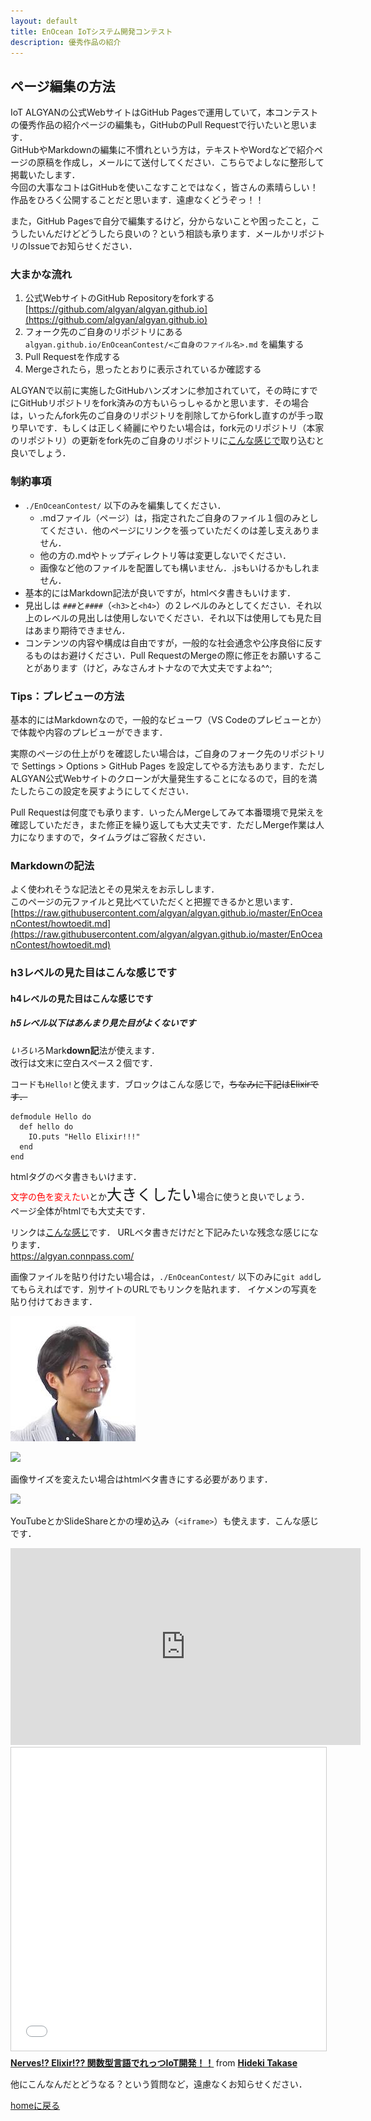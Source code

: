 ```yaml
---
layout: default
title: EnOcean IoTシステム開発コンテスト
description: 優秀作品の紹介
---
```


## ページ編集の方法

IoT ALGYANの公式WebサイトはGitHub Pagesで運用していて，本コンテストの優秀作品の紹介ページの編集も，GitHubのPull Requestで行いたいと思います．  
GitHubやMarkdownの編集に不慣れという方は，テキストやWordなどで紹介ページの原稿を作成し，メールにて送付してください．こちらでよしなに整形して掲載いたします．  
今回の大事なコトはGitHubを使いこなすことではなく，皆さんの素晴らしい！作品をひろく公開することだと思います．遠慮なくどうぞっ！！

また，GitHub Pagesで自分で編集するけど，分からないことや困ったこと，こうしたいんだけどどうしたら良いの？という相談も承ります．メールかリポジトリのIssueでお知らせください．

### 大まかな流れ

1. 公式WebサイトのGitHub Repositoryをforkする<br>[https://github.com/algyan/algyan.github.io](https://github.com/algyan/algyan.github.io)
1. フォーク先のご自身のリポジトリにある `algyan.github.io/EnOceanContest/<ご自身のファイル名>.md` を編集する
1. Pull Requestを作成する
1. Mergeされたら，思ったとおりに表示されているか確認する

ALGYANで以前に実施したGitHubハンズオンに参加されていて，その時にすでにGitHubリポジトリをfork済みの方もいらっしゃるかと思います．その場合は，いったんfork先のご自身のリポジトリを削除してからforkし直すのが手っ取り早いです．もしくは正しく綺麗にやりたい場合は，fork元のリポジトリ（本家のリポジトリ）の更新をfork先のご自身のリポジトリに[こんな感じで](https://qiita.com/taoki11111/items/6582dafeb971f66d1f79)取り込むと良いでしょう．

### 制約事項

- `./EnOceanContest/` 以下のみを編集してください．
  - .mdファイル（ページ）は，指定されたご自身のファイル１個のみとしてください．他のページにリンクを張っていただくのは差し支えありません．
  - 他の方の.mdやトップディレクトリ等は変更しないでください．
  - 画像など他のファイルを配置しても構いません．.jsもいけるかもしれません．
- 基本的にはMarkdown記法が良いですが，htmlベタ書きもいけます．
- 見出しは `###`と`####`（`<h3>`と`<h4>`）の２レベルのみとしてください．それ以上のレベルの見出しは使用しないでください．それ以下は使用しても見た目はあまり期待できません．
- コンテンツの内容や構成は自由ですが，一般的な社会通念や公序良俗に反するものはお避けください．Pull RequestのMergeの際に修正をお願いすることがあります（けど，みなさんオトナなので大丈夫ですよね^^;

### Tips：プレビューの方法

基本的にはMarkdownなので，一般的なビューワ（VS Codeのプレビューとか）で体裁や内容のプレビューができます．

実際のページの仕上がりを確認したい場合は，ご自身のフォーク先のリポジトリで Settings > Options > GitHub Pages を設定してやる方法もあります．ただしALGYAN公式Webサイトのクローンが大量発生することになるので，目的を満たしたらこの設定を戻すようにしてください．

Pull Requestは何度でも承ります．いったんMergeしてみて本番環境で見栄えを確認していただき，また修正を繰り返しても大丈夫です．ただしMerge作業は人力になりますので，タイムラグはご容赦ください．

### Markdownの記法

よく使われそうな記法とその見栄えをお示しします．  
このページの元ファイルと見比べていただくと把握できるかと思います．  
[https://raw.githubusercontent.com/algyan/algyan.github.io/master/EnOceanContest/howtoedit.md](https://raw.githubusercontent.com/algyan/algyan.github.io/master/EnOceanContest/howtoedit.md)

### h3レベルの見た目はこんな感じです

#### h4レベルの見た目はこんな感じです

##### h5レベル以下はあんまり見た目がよくないです

*いろい*ろMark**down記**法が使えます．  
改行は文末に空白スペース２個です．  

コードも`Hello!`と使えます．ブロックはこんな感じで，~~ちなみに下記はElixirです．~~

```
defmodule Hello do
  def hello do
    IO.puts "Hello Elixir!!!"
  end
end
```

htmlタグのベタ書きもいけます．  
<font color="red">文字の色を変えたい</font>とか<font size="5">大きくしたい</font>場合に使うと良いでしょう．<br>
ページ全体がhtmlでも大丈夫です．

リンクは[こんな感じ](https://gitpitch.com/takasehideki/ALGYAN-GitHub_PR-HandsOn/howto)です．
URLベタ書きだけだと下記みたいな残念な感じになります．  
https://algyan.connpass.com/

画像ファイルを貼り付けたい場合は，`./EnOceanContest/` 以下のみに`git add`してもらえればです．別サイトのURLでもリンクを貼れます．
イケメンの写真を貼り付けておきます．

![イケメン！](kogure.jpg)

![](https://techmode.co.jp/images/en_02.png)

画像サイズを変えたい場合はhtmlベタ書きにする必要があります．

<img src="/img/algyan.jpg" width="50%">


YouTubeとかSlideShareとかの埋め込み（`<iframe>`）も使えます．こんな感じです．

<iframe width="560" height="315" src="https://www.youtube.com/embed/MsU1QsmhNiU" frameborder="0" allow="accelerometer; autoplay; clipboard-write; encrypted-media; gyroscope; picture-in-picture" allowfullscreen></iframe>

<iframe src="//www.slideshare.net/slideshow/embed_code/key/dw2GWOAJJCFUvE" width="595" height="485" frameborder="0" marginwidth="0" marginheight="0" scrolling="no" style="border:1px solid #CCC; border-width:1px; margin-bottom:5px; max-width: 100%;" allowfullscreen> </iframe> <div style="margin-bottom:5px"> <strong> <a href="//www.slideshare.net/takasehideki/nerves-elixir-iot-199668717" title="Nerves!? Elixir!?? 関数型言語でれっつIoT開発！！" target="_blank">Nerves!? Elixir!?? 関数型言語でれっつIoT開発！！</a> </strong> from <strong><a href="//www.slideshare.net/takasehideki" target="_blank">Hideki Takase</a></strong> </div>

他にこんなんだとどうなる？という質問など，遠慮なくお知らせください．



[homeに戻る](../index)
